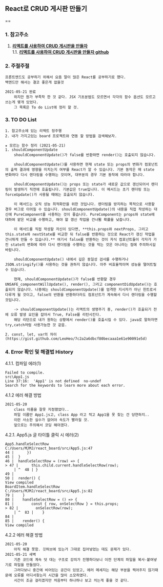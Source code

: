 ## React로 CRUD 게시판 만들기
==
### 1. 참고주소
1. [**리액트를 사용하여 CRUD 게시판을 만들자**](https://forest71.tistory.com/183)  
1.1. [**리액트를 사용하여 CRUD 게시판을 만들자 github**](https://github.com/gujc71/react_board)

### 2. 주절주절
    프론트엔드도 공부하기 위해서 요즘 말이 많은 React를 공부하기로 했다.
    백엔드만 해서는 결코 좋은게 없을것
    
    2021-05-21 완료
        하지만 뭔가 부족학 한 것 같다. JSX 기초분법도 모르면서 각각의 함수 옵션도 모르고 쓰는게 몇개 있었다.
        그 목록은 To do List에 정리 할 것.

### 3. TO DO List
    1. 참고주소에 있는 리액트 정주행
    2. 내가 가지고있는 board 프로젝트와 연동 할 방법을 검색해보자.
    
    ★ 모르는 함수 정리 (2021-05-21)
    1. shouldComponentUpdate
        shouldComponentUpdate()가 false를 반환하면 render()는 호출되지 않습니다.

        shouldComponentUpdate()를 사용하면 현재 state 또는 props의 변화가 컴포넌트의 출력 결과에 영향을 미치는지 여부를 React가 알 수 있습니다. 기본 동작은 매 state 변화마다 다시 렌더링을 수행하는 것이며, 대부분의 경우 기본 동작에 따라야 합니다.

        shouldComponentUpdate()는 props 또는 state가 새로운 값으로 갱신되어서 렌더링이 발생하기 직전에 호출됩니다. 기본값은 true입니다. 이 메서드는 초기 렌더링 또는 forceUpdate()가 사용될 때에는 호출되지 않습니다.

        이 메서드는 오직 성능 최적화만을 위한 것입니다. 렌더링을 방지하는 목적으로 사용할 경우 버그로 이어질 수 있습니다. shouldComponentUpdate()의 내용을 직접 작성하는 대신에 PureComponent를 사용하는 것이 좋습니다. PureComponent는 props와 state에 대하여 얕은 비교를 수행하고, 해야 할 갱신 작업을 건너뛸 확률을 낮춥니다.

        이 메서드를 직접 작성할 자신이 있다면, **this.props와 nextProps, 그리고 this.state와 nextState를 비교한 뒤 false를 반환하는 것으로 React가 갱신 작업을 건너뛰게 만들 수 있습니다.** 여기서 false를 반환하는 것이 자식 컴포넌트들이 각자가 가진 state의 변화에 따라 다시 렌더링을 수행하는 것을 막는 것은 아니라는 점에 주의하시길 바랍니다.

        shouldComponentUpdate() 내에서 깊은 동일성 검사를 수행하거나 JSON.stringify()를 사용하는 것을 권하지 않습니다. 아주 비효율적이며 성능을 떨어트릴 수 있습니다.

        현재, shouldComponentUpdate()가 false를 반환할 경우 UNSAFE_componentWillUpdate(), render(), 그리고 componentDidUpdate()는 호출되지 않습니다. 나중에는 shouldComponentUpdate()를 엄격한 지시자가 아닌 힌트로서 다루게 될 것이고, false의 반환을 반환하더라도 컴포넌트가 계속해서 다시 렌더링을 수행할 것입니다.

        -> shouldComponentUpdate()는 리액트의 생명주기 중, render()가 호출되기 전에 오류 발생 요인을 잡아서 True, False를 리턴시킨다.
        해당 리턴으로 내가 원하는 상황에서 render()를 호출시킬 수 있다. java로 말하자면 try,catch처럼 사용가능한 것 같음.

    2. const, let, var의 차이
    (https://gist.github.com/LeoHeo/7c2a2a6dbcf80becaaa1e61e90091e5d)



### 4. Error 확인 및 해결법 History

4.1.1. 컴파일 에러(1)

    Failed to compile.
    src\App1.js
    Line 37:16:  'App1' is not defined  no-undef
    Search for the keywords to learn more about each error.
4.1.2 에러 해결 방법

    2021-05-20
        class 이름을 잘못 지정했었다..
        파일 이름만 App1.js고, class App 라고 적고 App1을 못 찾는 건 당연하지..
        이런 사소한 실수가 없어야 속도가 빨라질 것.
        앞으로는 주의해서 코딩 해야겠다.

4.2.1. App5.js 글 타이틀 클릭 시 에러(2)

    App5.handleSelectRow
    C:/Users/MJMJ/react_board/src/App5.js:47
    44 |      })
    45 |  }
    46 |  handleSelectRow = (row) => {
    > 47 |      this.child.current.handleSelectRow(row);
        | ^  48 | }
    49 |  
    50 |  render() {
    View compiled
    BoardItem.handleSelectRow
    C:/Users/MJMJ/react_board/src/App5.js:82
    79 |    }
    80 |    handleSelectRow = () => {
    81 |        const { row, onSelectRow } = this.props;
    > 82 |        onSelectRow(row);
        | ^  83 |    }
    84 | 
    85 |    render() {
    View compiled
4.2.2 에러 해결 방법

    2021-05-20
        아직 해결 못함. 깃허브에 있는거 그대로 집어넣었는 데도 문제가 있다.
    2021-05-21 새벽
        기존 코드에 계속 덧 대는 구조로 강의가 진행하다보니 이전 단계의 파일을 복사-붙여넣기로 파일을 만들었다.
        그러다보니 중간에 비어있는 공간이 있었고, 에러 메세지는 해당 부분을 찍어주지 않기때문에 오류를 어디서찾는지 시간을 많이 소모하였다.
        시간이 조금 걸리겠지만 처음부터 하나하나 보고 치는게 좋을 것 같다.





